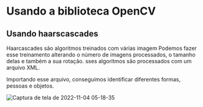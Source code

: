 # Usando a biblioteca OpenCV

## Usando haarscascades

Haarcascades são algoritmos treinados com várias imagem
Podemos fazer esse treinamento alterando o número de imagens processados, o tamanho delas e também a sua rotação.
sses algoritmos são processados com um arquivo XML.

Importando esse arquivo, conseguimos identificar diferentes formas, pessoas e objetos.



![Captura de tela de 2022-11-04 05-18-35](https://user-images.githubusercontent.com/53979368/199961046-e9a439bb-0b80-4108-91ec-27f421cb1f06.png)

